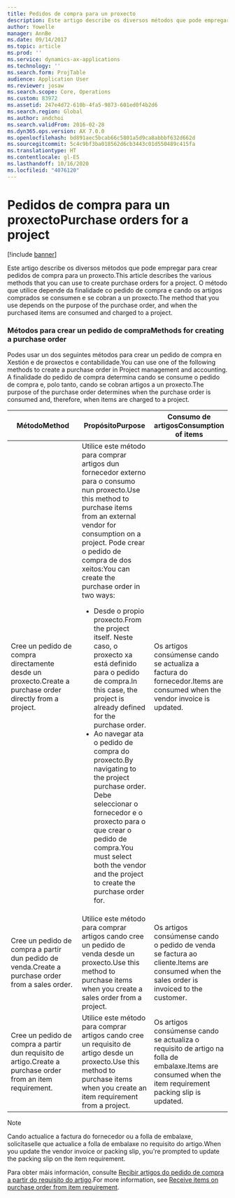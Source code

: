```yaml
---
title: Pedidos de compra para un proxecto
description: Este artigo describe os diversos métodos que pode empregar para crear pedidos de compra para un proxecto. O método que utilice depende da finalidade co pedido de compra e cando os artigos comprados se consumen e se cobran a un proxecto.
author: Yowelle
manager: AnnBe
ms.date: 09/14/2017
ms.topic: article
ms.prod: ''
ms.service: dynamics-ax-applications
ms.technology: ''
ms.search.form: ProjTable
audience: Application User
ms.reviewer: josaw
ms.search.scope: Core, Operations
ms.custom: 83972
ms.assetid: 247e4d72-610b-4fa5-9873-601ed0f4b2d6
ms.search.region: Global
ms.author: andchoi
ms.search.validFrom: 2016-02-28
ms.dyn365.ops.version: AX 7.0.0
ms.openlocfilehash: bd891aec5bcab66c5801a5d9ca8abbbf632d662d
ms.sourcegitcommit: 5c4c9bf3ba018562d6cb3443c01d550489c415fa
ms.translationtype: HT
ms.contentlocale: gl-ES
ms.lasthandoff: 10/16/2020
ms.locfileid: "4076120"
---
```

# <a name="purchase-orders-for-a-project"></a><span data-ttu-id="10691-104">Pedidos de compra para un proxecto</span><span class="sxs-lookup"><span data-stu-id="10691-104">Purchase orders for a project</span></span>

[!include [banner](../includes/banner.md)]

<span data-ttu-id="10691-105">Este artigo describe os diversos métodos que pode empregar para crear pedidos de compra para un proxecto.</span><span class="sxs-lookup"><span data-stu-id="10691-105">This article describes the various methods that you can use to create purchase orders for a project.</span></span> <span data-ttu-id="10691-106">O método que utilice depende da finalidade co pedido de compra e cando os artigos comprados se consumen e se cobran a un proxecto.</span><span class="sxs-lookup"><span data-stu-id="10691-106">The method that you use depends on the purpose of the purchase order, and when the purchased items are consumed and charged to a project.</span></span>

### <a name="methods-for-creating-a-purchase-order"></a><span data-ttu-id="10691-107">Métodos para crear un pedido de compra</span><span class="sxs-lookup"><span data-stu-id="10691-107">Methods for creating a purchase order</span></span>

<span data-ttu-id="10691-108">Podes usar un dos seguintes métodos para crear un pedido de compra en Xestión e de proxectos e contabilidade.</span><span class="sxs-lookup"><span data-stu-id="10691-108">You can use one of the following methods to create a purchase order in Project management and accounting.</span></span> <span data-ttu-id="10691-109">A finalidade do pedido de compra determina cando se consume o pedido de compra e, polo tanto, cando se cobran artigos a un proxecto.</span><span class="sxs-lookup"><span data-stu-id="10691-109">The purpose of the purchase order determines when the purchase order is consumed and, therefore, when items are charged to a project.</span></span>

<table>
<colgroup>
<col width="33%" />
<col width="33%" />
<col width="33%" />
</colgroup>
<thead>
<tr class="header">
<th><span data-ttu-id="10691-110">Método</span><span class="sxs-lookup"><span data-stu-id="10691-110">Method</span></span></th>
<th><span data-ttu-id="10691-111">Propósito</span><span class="sxs-lookup"><span data-stu-id="10691-111">Purpose</span></span></th>
<th><span data-ttu-id="10691-112">Consumo de artigos</span><span class="sxs-lookup"><span data-stu-id="10691-112">Consumption of items</span></span></th>
</tr>
</thead>
<tbody>
<tr class="odd">
<td><span data-ttu-id="10691-113">Cree un pedido de compra directamente desde un proxecto.</span><span class="sxs-lookup"><span data-stu-id="10691-113">Create a purchase order directly from a project.</span></span></td>
<td><span data-ttu-id="10691-114">Utilice este método para comprar artigos dun fornecedor externo para o consumo nun proxecto.</span><span class="sxs-lookup"><span data-stu-id="10691-114">Use this method to purchase items from an external vendor for consumption on a project.</span></span> <span data-ttu-id="10691-115">Pode crear o pedido de compra de dos xeitos:</span><span class="sxs-lookup"><span data-stu-id="10691-115">You can create the purchase order in two ways:</span></span>
<ul>
<li><span data-ttu-id="10691-116">Desde o propio proxecto.</span><span class="sxs-lookup"><span data-stu-id="10691-116">From the project itself.</span></span> <span data-ttu-id="10691-117">Neste caso, o proxecto xa está definido para o pedido de compra.</span><span class="sxs-lookup"><span data-stu-id="10691-117">In this case, the project is already defined for the purchase order.</span></span></li>
<li><span data-ttu-id="10691-118">Ao navegar ata o pedido de compra do proxecto.</span><span class="sxs-lookup"><span data-stu-id="10691-118">By navigating to the project purchase order.</span></span> <span data-ttu-id="10691-119">Debe seleccionar o fornecedor e o proxecto para o que crear o pedido de compra.</span><span class="sxs-lookup"><span data-stu-id="10691-119">You must select both the vendor and the project to create the purchase order for.</span></span></li>
</ul></td>
<td><span data-ttu-id="10691-120">Os artigos consúmense cando se actualiza a factura do fornecedor.</span><span class="sxs-lookup"><span data-stu-id="10691-120">Items are consumed when the vendor invoice is updated.</span></span></td>
</tr>
<tr class="even">
<td><span data-ttu-id="10691-121">Cree un pedido de compra a partir dun pedido de venda.</span><span class="sxs-lookup"><span data-stu-id="10691-121">Create a purchase order from a sales order.</span></span></td>
<td><span data-ttu-id="10691-122">Utilice este método para comprar artigos cando cree un pedido de venda desde un proxecto.</span><span class="sxs-lookup"><span data-stu-id="10691-122">Use this method to purchase items when you create a sales order from a project.</span></span></td>
<td><span data-ttu-id="10691-123">Os artigos consúmense cando o pedido de venda se factura ao cliente.</span><span class="sxs-lookup"><span data-stu-id="10691-123">Items are consumed when the sales order is invoiced to the customer.</span></span></td>
</tr>
<tr class="odd">
<td><span data-ttu-id="10691-124">Cree un pedido de compra a partir dun requisito de artigo.</span><span class="sxs-lookup"><span data-stu-id="10691-124">Create a purchase order from an item requirement.</span></span></td>
<td><span data-ttu-id="10691-125">Utilice este método para comprar artigos cando cree un requisito de artigo desde un proxecto.</span><span class="sxs-lookup"><span data-stu-id="10691-125">Use this method to purchase items when you create an item requirement from a project.</span></span></td>
<td><span data-ttu-id="10691-126">Os artigos consúmense cando se actualiza o requisito de artigo na folla de embalaxe.</span><span class="sxs-lookup"><span data-stu-id="10691-126">Items are consumed when the item requirement packing slip is updated.</span></span></td>
</tr>
</tbody>
</table>

> [!NOTE] 
> <span data-ttu-id="10691-127">Cando actualice a factura do fornecedor ou a folla de embalaxe, solicítaselle que actualice a folla de embalaxe no requisito do artigo.</span><span class="sxs-lookup"><span data-stu-id="10691-127">When you update the vendor invoice or packing slip, you're prompted to update the packing slip on the item requirement.</span></span>

<span data-ttu-id="10691-128">Para obter máis información, consulte [Recibir artigos do pedido de compra a partir do requisito do artigo](tasks/receive-items-purchase-order-item-requirement.md).</span><span class="sxs-lookup"><span data-stu-id="10691-128">For more information, see [Receive items on purchase order from item requirement](tasks/receive-items-purchase-order-item-requirement.md).</span></span>

